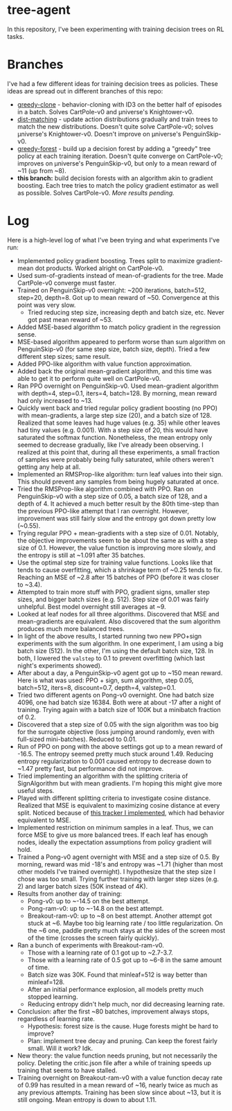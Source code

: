 # tree-agent

In this repository, I've been experimenting with training decision trees on RL tasks.

# Branches

I've had a few different ideas for training decision trees as policies. These ideas are spread out in different branches of this repo:

 * [greedy-clone](https://github.com/unixpickle/treeagent/tree/greedy-clone) - behavior-cloning with ID3 on the better half of episodes in a batch. Solves CartPole-v0 and µniverse's Knightower-v0.
 * [dist-matching](https://github.com/unixpickle/treeagent/tree/dist-matching) - update action distributions gradually and train trees to match the new distributions. Doesn't quite solve CartPole-v0; solves µniverse's Knightower-v0. Doesn't improve on µniverse's PenguinSkip-v0.
 * [greedy-forest](https://github.com/unixpickle/treeagent/tree/greedy-forest) - build up a decision forest by adding a "greedy" tree policy at each training iteration. Doesn't quite converge on CartPole-v0; improves on µniverse's PenguinSkip-v0, but only to a mean reward of ~11 (up from ~8).
 * **this branch:** build decision forests with an algorithm akin to gradient boosting. Each tree tries to match the policy gradient estimator as well as possible. Solves CartPole-v0. *More results pending.*

# Log

Here is a high-level log of what I've been trying and what experiments I've run:

 * Implemented policy gradient boosting. Trees split to maximize gradient-mean dot products. Worked alright on CartPole-v0.
 * Used sum-of-gradients instead of mean-of-gradients for the tree. Made CartPole-v0 converge must faster.
 * Trained on PenguinSkip-v0 overnight: ~200 iterations, batch=512, step=20, depth=8. Got up to mean reward of ~50. Convergence at this point was very slow.
   * Tried reducing step size, increasing depth and batch size, etc. Never got past mean reward of ~53.
 * Added MSE-based algorithm to match policy gradient in the regression sense.
 * MSE-based algorithm appeared to perform worse than sum algorithm on PenguinSkip-v0 (for same step size, batch size, depth). Tried a few different step sizes; same result.
 * Added PPO-like algorithm with value function approximation.
 * Added back the original mean-gradient algorithm, and this time was able to get it to perform quite well on CartPole-v0.
 * Ran PPO overnight on PenguinSkip-v0. Used mean-gradient algorithm with depth=4, step=0.1, iters=4, batch=128. By morning, mean reward had only increased to ~13.
 * Quickly went back and tried regular policy gradient boosting (no PPO) with mean-gradients, a large step size (20), and a batch size of 128. Realized that some leaves had huge values (e.g. 35) while other leaves had tiny values (e.g. 0.001). With a step size of 20, this would have saturated the softmax function. Nonetheless, the mean entropy only seemed to decrease gradually, like I've already been observing. I realized at this point that, during all these experiments, a small fraction of samples were probably being fully saturated, while others weren't getting any help at all.
 * Implemented an RMSProp-like algorithm: turn leaf values into their sign. This should prevent any samples from being hugely saturated at once.
 * Tried the RMSProp-like algorithm combined with PPO. Ran on PenguinSkip-v0 with a step size of 0.05, a batch size of 128, and a depth of 4. It achieved a much better result by the 80th time-step than the previous PPO-like attempt that I ran overnight. However, improvement was still fairly slow and the entropy got down pretty low (~0.55).
 * Trying regular PPO + mean-gradients with a step size of 0.01. Notably, the objective improvements seem to be about the same as with a step size of 0.1. However, the value function is improving more slowly, and the entropy is still at ~1.091 after 35 batches.
 * Use the optimal step size for training value functions. Looks like that tends to cause overfitting, which a shrinkage term of ~0.25 tends to fix. Reaching an MSE of ~2.8 after 15 batches of PPO (before it was closer to ~3.4).
 * Attempted to train more stuff with PPO, gradient signs, smaller step sizes, and bigger batch sizes (e.g. 512). Step size of 0.01 was fairly unhelpful. Best model overnight still averages at ~9.
 * Looked at leaf nodes for all three algorithms. Discovered that MSE and mean-gradients are equivalent. Also discovered that the sum algorithm produces much more balanced trees.
 * In light of the above results, I started running two new PPO+sign experiments with the sum algorithm. In one experiment, I am using a big batch size (512). In the other, I'm using the default batch size, 128. In both, I lowered the `valstep` to 0.1 to prevent overfitting (which last night's experiments showed).
 * After about a day, a PenguinSkip-v0 agent got up to ~150 mean reward. Here is what was used: PPO + sign, sum algorithm, step 0.05, batch=512, iters=8, discount=0.7, depth=4, valstep=0.1.
 * Tried two different agents on Pong-v0 overnight. One had batch size 4096, one had batch size 16384. Both were at about -17 after a night of training. Trying again with a batch size of 100K but a minibatch fraction of 0.2.
 * Discovered that a step size of 0.05 with the sign algorithm was too big for the surrogate objective (loss jumping around randomly, even with full-sized mini-batches). Reduced to 0.01.
 * Run of PPO on pong with the above settings got up to a mean reward of -16.5. The entropy seemed pretty much stuck around 1.49. Reducing entropy regularization to 0.001 caused entropy to decrease down to ~1.47 pretty fast, but performance did not improve.
 * Tried implementing an algorithm with the splitting criteria of SignAlgorithm but with mean gradients. I'm hoping this might give more useful steps.
 * Played with different splitting criteria to investigate cosine distance. Realized that MSE is equivalent to maximizing cosine distance at every split. Noticed because of [this tracker I implemented](https://gist.github.com/unixpickle/2e3a4358c1c9565466198b7a410ab82f), which had behavior equivalent to MSE.
 * Implemented restriction on minimum samples in a leaf. Thus, we can force MSE to give us more balanced trees. If each leaf has enough nodes, ideally the expectation assumptions from policy gradient will hold.
 * Trained a Pong-v0 agent overnight with MSE and a step size of 0.5. By morning, reward was mid -18's and entropy was ~1.71 (higher than most other models I've trained overnight). I hypothesize that the step size I chose was too small. Trying further training with larger step sizes (e.g. 2) and larger batch sizes (50K instead of 4K).
 * Results from another day of training:
   * Pong-v0: up to ~-14.5 on the best attempt.
   * Pong-ram-v0: up to ~-14.8 on the best attempt.
   * Breakout-ram-v0: up to ~8 on best attempt. Another attempt got stuck at ~6. Maybe too big learning rate / too little regularization. On the ~6 one, paddle pretty much stays at the sides of the screen most of the time (crosses the screen fairly quickly).
 * Ran a bunch of experiments with Breakout-ram-v0.
   * Those with a learning rate of 0.1 got up to ~2.7-3.7.
   * Those with a learning rate of 0.5 got up to ~6-8 in the same amount of time.
   * Batch size was 30K. Found that minleaf=512 is way better than minleaf=128.
   * After an initial performance explosion, all models pretty much stopped learning.
   * Reducing entropy didn't help much, nor did decreasing learning rate.
 * Conclusion: after the first ~80 batches, improvement always stops, regardless of learning rate.
   * Hypothesis: forest size is the cause. Huge forests might be hard to improve?
   * Plan: implement tree decay and pruning. Can keep the forest fairly small. Will it work? Idk.
 * New theory: the value function needs pruning, but not necessarily the policy. Deleting the critic.json file after a while of training speeds up training that seems to have stalled.
 * Training overnight on Breakout-ram-v0 with a value function decay rate of 0.99 has resulted in a mean reward of ~16, nearly twice as much as any previous attempts. Training has been slow since about ~13, but it is still ongoing. Mean entropy is down to about 1.11.

